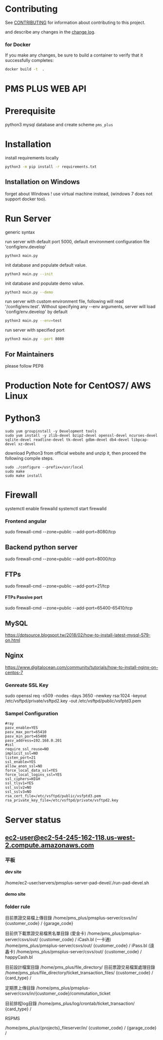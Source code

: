 # Contributing

See [CONTRIBUTING](CONTRIBUTING.md) for information about contributing to this project.

and describe any changes in the [change log](CHANGELOG.md).

### for Docker
If you make any changes, be sure to build a container to verify that it successfully completes:
```bash
docker build -t  .
```

# PMS PLUS WEB API

# Prerequisite

python3
mysql database and create scheme `pms_plus`

# Installation

install requirements locally
```bash
python3 -m pip install -r requirements.txt
```
## Installation on Windows 

forget about Windows ! use virtual machine instead, (windows 7 does not support docker too).
# Run Server

generic syntax

run server with default port 5000, default environment configuration file 'config/env.develop'
```bash
python3 main.py
```

init database and populate default value.
```bash
python3 main.py --init
```


init database and populate demo value.
```bash
python3 main.py --demo
```

run server with custom environment file, following will read '/config/env.test'. Without specifying any --env arguments, server will load 'config/env.develop' by default
```bash
python3 main.py --env=test
```

run server with specified port
```bash
python3 main.py --port 8080
```



## For Maintainers

please follow PEP8 

# Production Note for CentOS7/ AWS Linux

# Python3
```
sudo yum groupinstall -y Development tools
sudo yum install -y zlib-devel bzip2-devel openssl-devel ncurses-devel sqlite-devel readline-devel tk-devel gdbm-devel db4-devel libpcap-devel xz-devel
```

download Python3 from official website and unzip it, then proceed the following compile steps.

```
sudo ./configure --prefix=/usr/local
sudo make
sudo make install
```

# Firewall
systemctl enable firewalld
systemctl start firewalld 
### Frontend angular
sudo firewall-cmd --zone=public --add-port=8080/tcp
## Backend python server
sudo firewall-cmd --zone=public --add-port=8000/tcp
## FTPs
sudo firewall-cmd --zone=public --add-port=21/tcp
#### FTPs Passive port
sudo firewall-cmd --zone=public --add-port=65400-65410/tcp

## MySQL

https://dptsource.blogspot.tw/2018/02/how-to-install-latest-mysql-579-on.html

## Nginx
https://www.digitalocean.com/community/tutorials/how-to-install-nginx-on-centos-7

### Genreate SSL Key
sudo openssl req -x509 -nodes -days 3650 -newkey rsa:1024 -keyout /etc/vsftpd/private/vsftpd2.key -out /etc/vsftpd/public/vsfptd3.pem

### Sampel Configuration

```
#ray
pasv_enable=YES
pasv_max_port=65410
pasv_min_port=65400
pasv_address=192.168.0.201
#ssl
require_ssl_reuse=NO
implicit_ssl=NO
listen_port=21
ssl_enable=YES
allow_anon_ssl=NO
force_local_data_ssl=YES
force_local_logins_ssl=YES
ssl_ciphers=HIGH
ssl_tlsv1=YES
ssl_sslv2=NO
ssl_sslv3=NO
rsa_cert_file=/etc/vsftpd/public/vsfptd3.pem
rsa_private_key_file=/etc/vsftpd/private/vsftpd2.key
```

# Server status

## ec2-user@ec2-54-245-162-118.us-west-2.compute.amazonaws.com

### 平板

#### dev site

/home/ec2-user/servers/pmsplus-server-pad-devel/./run-pad-devel.sh

#### demo site

### folder rule
目前票證交易檔上傳目錄
/home/pms_plus/pmsplus-server/csvs/in/ {customer_code} / {garage_code}

目前供下載票證交易檔黑名單目錄
(愛金卡)
/home/pms_plus/pmsplus-server/csvs/out/ {customer_code} / iCash.bl
(一卡通)
/home/pms_plus/pmsplus-server/csvs/out/ {customer_code} / iPass.bl
(遠鑫卡)
/home/pms_plus/pmsplus-server/csvs/out/ {customer_code} / happyCash.bl

目前設計檔案目錄
/home/pms_plus/file_directory/
目前票證交易檔案處理目錄
/home/pms_plus/file_directory/ticket_transaction_files/ {customer_code} / {card_type} /

定期票上傳目錄
/home/pms_plus/pmsplus-server/csvs/in/{customer_code}/commutation_ticket

目前排程log目錄
/home/pms_plus/log/crontab/ticket_transaction/ {card_type} / 

RSPMS

/home/pms_plus/{projects}_fileserver/in/ {customer_code} / {garage_code} /